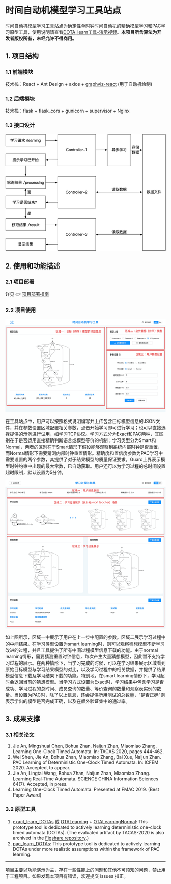 # 时间自动机模型学习工具站点

时间自动机模型学习工具站点为确定性单时钟时间自动机的精确模型学习和PAC学习原型工具，使用说明请查看[DOTA_learn工具-演示视频](https://v.qq.com/x/page/o3163qkipvc.html)。**本项目所含算法为开发者版权所有，未经允许不得商用。**

## 1. 项目结构

### 1.1 前端模块

技术栈：React + Ant Design + axios + [graphviz-react](https://www.npmjs.com/package/graphviz-react) (用于自动机绘制) 

### 1.2 后端模块

技术栈：flask + flask_cors + gunicorn + supervisor + Nginx

### 1.3 接口设计

<img src="./docs/接口图.png" style="zoom:80%;" />

## 2. 使用和功能描述

### 2.1 项目部署

详见 👉 [项目部署指南](./docs/项目部署.md)

### 2.2 项目使用

<img src="./docs/图片 1.png" style="zoom:80%;" />

在工具站点中，用户可以按照格式说明编写并上传包含目标模型信息的JSON文件，并在参数设置区域配置相关参数，点击开始学习即可进行学习；也可以直接选择提供的示例进行试用，如学习TCP协议。学习方式分为Exact和PAC两种，其区别在于是否运用直接精确判断语言或模型等价的机制；学习类型分为Smart和Normal，两者的区别在于Smart情形下假设能够观察到系统内部时钟是否重置，而Normal情形下需要猜测内部时钟重置情形。精确度和置信度参数为PAC学习中需要设置的两个参数，其提供了对于结果模型的质量保证要求。Guard上界表示模型时钟约束中出现的最大常数，已自动获取。用户还可以为学习过程的总时间设置超时限制，默认设置为5分钟。

<img src="./docs/图片 2.png" style="zoom:80%;" />

如上图所示，区域一中展示了用户在上一步中配置的参数。区域二展示学习过程中的中间结果。在学习类型设置为smart learning时，则可以观察猜想模型不断学习改进的过程，并且工具提供了所有中间过程模型信息下载的功能。由于normal learning情形，需要猜测重置时钟信息，每次产生大量猜想模型，因此暂不支持学习过程的展示。在两种情形下，当学习完成的时候，可以在学习结果展示区域看到原始目标模型与学习结果模型的对比，以及学习过程中的相关数据，并提供了结果模型信息下载及学习结果下载的功能。特别地，在smart learning情形下，学习超时会返回当前的猜想模型。当学习方式设置为Exact时，学习结果中包含学习是否成功、学习过程的总时间、成员查询的数量、等价查询的数量和观察表实例的数量。当设置为PAC时，除了以上信息，还会提供所用测试的总数量，“是否正确”则表示学出的模型是否完成正确，以及在额外验证集中的通过率。

## 3. 成果支撑

### 3.1 相关论文

1. Jie An, Mingshuai Chen, Bohua Zhan, Naijun Zhan, Miaomiao Zhang. Learning One-Clock Timed Automata. In: TACAS 2020, pages 444-462. 
2. Wei Shen, Jie An, Bohua Zhan, Miaomiao Zhang, Bai Xue, Naijun Zhan. PAC Learning of Deterministic One-Clock Timed Automata. In: ICFEM 2020. Accepted, to appear.
3. Jie An, Lingtai Wang, Bohua Zhan, Naijun Zhan, Miaomiao Zhang. Learning Real-Time Automata. SCIENCE CHINA Information Sciences 64(7). Accepted, in press.
4. Learning One-Clock Timed Automata. Presented at FMAC 2019. (Best Paper Award)

### 3.2 原型工具

1. [exact_learn_DOTAs](https://github.com/sherwinshen/exact_learn_DOTAs) 或 [OTALearning](https://github.com/Leslieaj/OTALearning) + [OTALearningNormal](https://github.com/Leslieaj/OTALearningNormal): This prototype tool is dedicated to actively learning deterministic one-clock timed automata (DOTAs). (The evaluated artifact by TACAS-2020 is also archived in the [Figshare repository](https://doi.org/10.6084/m9.figshare.11545983.v3).)
2. [pac_learn_DOTAs](https://github.com/sherwinshen/pac_learn_DOTAs): This prototype tool is dedicated to actively learning DOTAs under more realistic assumptions within the framework of PAC learning. 

------

项目主要以功能演示为主，存在一些性能上的问题和其他不可预知的问题，禁止用于工程项目。如果发现本项目有错误，欢迎提交 issues 指正。